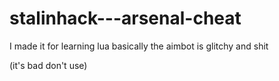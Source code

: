 # stalinhack---arsenal-cheat
I made it for learning lua basically
the aimbot is glitchy and shit



(it's bad don't use)
